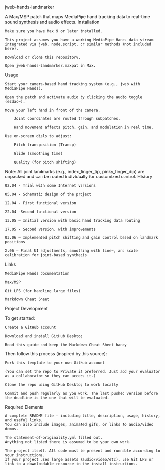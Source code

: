 jweb-hands-landmarker

A Max/MSP patch that maps MediaPipe hand tracking data to real-time sound synthesis and audio effects.
Installation

    Make sure you have Max 9 or later installed.

    This project assumes you have a working MediaPipe Hands data stream integrated via jweb, node.script, or similar methods (not included here).

    Download or clone this repository.

    Open jweb-hands-landmarker.maxpat in Max.

Usage

    Start your camera-based hand tracking system (e.g., jweb with MediaPipe Hands).

    Open the patch and activate audio by clicking the audio toggle (ezdac~).

    Move your left hand in front of the camera.

        Joint coordinates are routed through subpatches.

        Hand movement affects pitch, gain, and modulation in real time.

    Use on-screen dials to adjust:

        Pitch transposition (Transp)

        Glide (smoothing time)

        Quality (for pitch shifting)

Note: All joint landmarks (e.g., index_finger_tip, pinky_finger_dip) are unpacked and can be routed individually for customized control.
History

    02.04 - Trial with some Internet versions

    05.04 - Schematic design of the project

    12.04 - First functional version

    22.04 -Second functional version

    13.05 – Initial version with basic hand tracking data routing

    17.05 - Second version, with improvements

    03.06 – Implemented pitch shifting and gain control based on landmark positions

    X.06 – Final UI adjustments, smoothing with line~, and scale calibration for joint-based synthesis

Links

    MediaPipe Hands documentation

    Max/MSP

    Git LFS (for handling large files)

    Markdown Cheat Sheet

Project Development

To get started:

    Create a GitHub account

    Download and install GitHub Desktop

    Read this guide and keep the Markdown Cheat Sheet handy

Then follow this process (inspired by this source):

    Fork this template to your own GitHub account

    (You can set the repo to Private if preferred. Just add your evaluator as a collaborator so they can access it.)

    Clone the repo using GitHub Desktop to work locally

    Commit and push regularly as you work. The last pushed version before the deadline is the one that will be evaluated.

Required Elements

    A complete README file — including title, description, usage, history, and useful links.
    You can also include images, animated gifs, or links to audio/video demos.

    The statement-of-originality.yml filled out.
    Anything not listed there is assumed to be your own work.

    The project itself. All code must be present and runnable according to your instructions.
    If your project uses large assets (audio/video/etc), use Git LFS or link to a downloadable resource in the install instructions.
